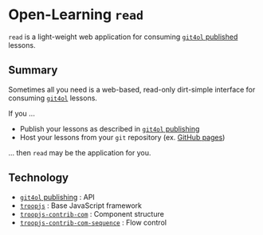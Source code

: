 # Open-Learning `read`

`read` is a light-weight web application for consuming [`git4ol` published](//github.com/open-learning/git4ol/blob/master/publishing.md) lessons.


## Summary

Sometimes all you need is a web-based, read-only dirt-simple interface for consuming [`git4ol`](//github.com/open-learning/git4ol) lessons.

If you ...

- Publish your lessons as described in [`git4ol` publishing](//github.com/open-learning/git4ol/blob/master/publishing.md)
- Host your lessons from your `git` repository (ex. [GitHub pages](//pages.github.com/))

... then `read` may be the application for you.

## Technology

- [`git4ol` publishing](//github.com/open-learning/git4ol/blob/master/publishing.md) : API
- [`troopjs`](//github.com/troopjs/troopjs) : Base JavaScript framework
- [`troopjs-contrib-com`](//github.com/troopjs-contrib/troopjs-contrib-com) : Component structure
- [`troopjs-contrib-com-sequence`](//github.com/troopjs-contrib/troopjs-contrib-com-sequence) : Flow control
